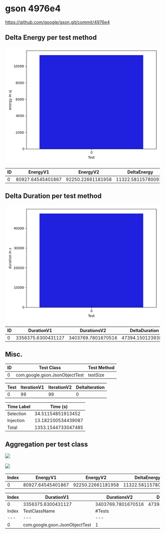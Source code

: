 # gson 4976e4


https://github.com/google/gson.git/commit/4976e4



## Delta Energy per test method

![](./gson_delta_energy_0_v.png)


| ID | EnergyV1 | EnergyV2 | DeltaEnergy |
| --- | --- | --- | --- |
| 0 | 80927.64545401867 | 92250.22661181958 | 11322.581157800916 |

## Delta Duration per test method

![](./gson_delta_duration_0_v.png)


| ID | DurationV1 | DurationsV2 | DeltaDuration |
| --- | --- | --- | --- |
| 0 | 3356375.6300431127 | 3403769.7801670516 | 47394.15012393892 |

## Misc.

| ID | Test Class | Test Method |
| --- | --- | --- |
| 0 | com.google.gson.JsonObjectTest | testSize |


| Test | IterationV1 | IterationV2 | DeltaIteration |
| --- | --- | --- | --- |
| 0 | 99 | 99 | 0 |



| Time Label | Time (s) |
| --- | --- |
| Selection | 34.51154851913452 |
| Injection | 13.182100534439087 |
| Total | 1353.1544733047485 |


## Aggregation per test class


![](./gson.png)

![](./gson_delta_1_v.png)

| Index | EnergyV1 | EnergyV2 | DeltaEnergy |
| --- | --- | --- | --- |
| 0 | 80927.64545401867 | 92250.22661181958 | 11322.581157800916 |

| Index | DurationV1 | DurationsV2 | DeltaDuration |
| --- | --- | --- | --- |
| 0 | 3356375.6300431127 | 3403769.7801670516 | 47394.15012393892 |
| Index | TestClassName | #Tests |
| --- | --- | --- |
| 0 | com.google.gson.JsonObjectTest | 1 |
